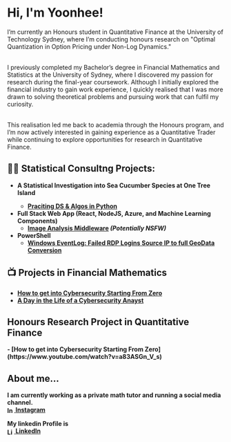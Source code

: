 <h1>Hi, I'm Yoonhee!</h1>

<p style="text-transform: none;"> 
  I’m currently an Honours student in Quantitative Finance at the University of Technology Sydney, where I’m conducting honours research on "Optimal Quantization in Option Pricing under Non-Log Dynamics."<br><br>

  I previously completed my Bachelor’s degree in Financial Mathematics and Statistics at the University of Sydney, where I discovered my passion for research during the final-year coursework. Although I initially explored the financial industry to gain work experience, I quickly realised that I was more drawn to solving theoretical problems and pursuing work that can fulfil my curiosity.<br><br>

  This realisation led me back to academia through the Honours program, and I’m now actively interested in gaining experience as a Quantitative Trader while continuing to explore opportunities for research in Quantitative Finance.
</p>

<h2>👨‍💻 Statistical Consultng Projects:</h2>

- <b>A Statistical Investigation into Sea Cucumber   Species at One Tree Island
  - [Praciting DS & Algos in Python](https://github.com/yoonh07/Sea-Cucumber.git)
- <b>Full Stack Web App (React, NodeJS, Azure, and Machine Learning Components)</b>
  - [Image Analysis Middleware](https://github.com/joshmadakor1/4chan-Image-Analysis-Middleware-C964) <b><i>(Potentially NSFW)</b></i>
- <b>PowerShell</b>
  - [Windows EventLog: Failed RDP Logins Source IP to full GeoData Conversion](https://github.com/joshmadakor1/Sentinel-Lab)


<h2>📺 Projects in Financial Mathematics</h2>

- [How to get into Cybersecurity Starting From Zero](https://www.youtube.com/watch?v=a83ASGn_V_s)
- [A Day in the Life of a Cybersecurity Anayst](https://www.youtube.com/watch?v=uHy3oM7NnoU)


<h2> Honours Research Project in Quantitative Finance</h2>
- [How to get into Cybersecurity Starting From Zero](https://www.youtube.com/watch?v=a83ASGn_V_s)

<h2> About me...</h2>

I am currently working as a private math tutor and running a social media channel.<br/>
<a href="https://www.instagram.com/joshmadakor/" target="_blank">
  <img src="https://cdn.jsdelivr.net/npm/simple-icons@v3/icons/instagram.svg" width="16px" alt="Instagram" style="vertical-align: middle;" />
</a> 
[Instagram](https://www.instagram.com/joshmadakor/)

My linkedin Profile is<br/>
<a href="www.linkedin.com/in/yoonheecha/" target="_blank">
  <img src="https://cdn.jsdelivr.net/npm/simple-icons@v3/icons/linkedin.svg" width="16px" alt="LinkedIn" style="vertical-align: middle;" />
</a> 
[LinkedIn](www.linkedin.com/in/yoonheecha)
